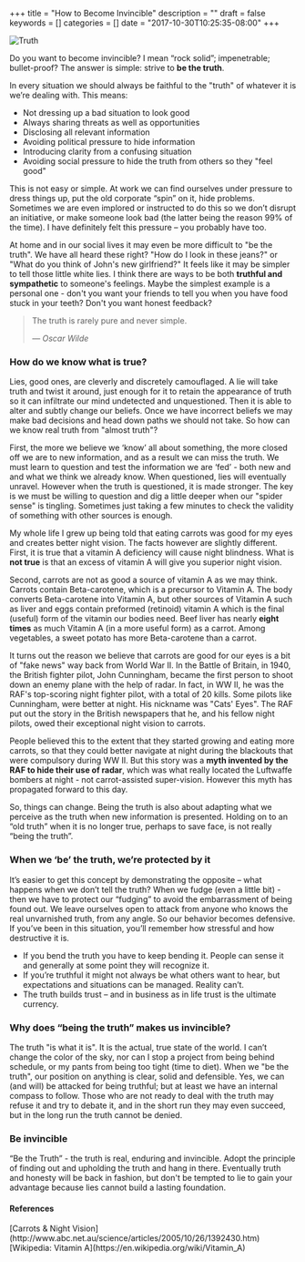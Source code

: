 +++
title = "How to Become Invincible"
description = ""
draft = false
keywords = []
categories = []
date = "2017-10-30T10:25:35-08:00"
+++

![Truth](/img/truth.jpg)

Do you want to become invincible? I mean “rock solid”; impenetrable; bullet-proof? The answer is simple: strive to **be the truth**.

<!--more-->
 
In every situation we should always be faithful to the "truth" of whatever it is we’re dealing with. This means:
 
* Not dressing up a bad situation to look good
* Always sharing threats as well as opportunities
* Disclosing all relevant information
* Avoiding political pressure to hide information
* Introducing clarity from a confusing situation
* Avoiding social pressure to hide the truth from others so they "feel good"
 
This is not easy or simple. At work we can find ourselves under pressure to dress things up, put the old corporate “spin” on it, hide problems. Sometimes we are even implored or instructed to do this so we don’t disrupt an initiative, or make someone look bad (the latter being the reason 99% of the time). I have definitely felt this pressure – you probably have too.

At home and in our social lives it may even be more difficult to "be the truth". We have all heard these right? "How do I look in these jeans?" or "What do you think of John's new girlfriend?"  It feels like it may be simpler to tell those little white lies. I think there are ways to be both **truthful and sympathetic** to someone's feelings. Maybe the simplest example is a personal one - don't you want your friends to tell you when you have food stuck in your teeth? Don't you want honest feedback?   

>The truth is rarely pure and never simple.
>
><cite>&mdash; Oscar Wilde</cite>

### How do we know what is true?

Lies, good ones, are cleverly and discretely camouflaged. A lie will take truth and twist it around, just enough for it to retain the appearance of truth so it can infiltrate our mind undetected and unquestioned. Then it is able to alter and subtly change our beliefs. Once we have incorrect beliefs we may make bad decisions and head down paths we should not take. So how can we know real truth from "almost truth"?

First, the more we believe we ‘know’ all about something, the more closed off we are to new information, and as a result we can miss the truth. We must learn to question and test the information we are ‘fed’ - both new and and what we think we already know. When questioned, lies will eventually unravel. However when the truth is questioned, it is made stronger. The key is we must be willing to question and dig a little deeper when our "spider sense" is tingling. Sometimes just taking a few minutes to check the validity of something with other sources is enough.

My whole life I grew up being told that eating carrots was good for my eyes and creates better night vision. The facts however are slightly different. First, it is true that a vitamin A deficiency will cause night blindness. What is **not true** is that an excess of vitamin A will give you superior night vision.

Second, carrots are not as good a source of vitamin A as we may think. Carrots contain Beta-carotene, which is a precursor to Vitamin A. The body converts Beta-carotene into Vitamin A, but other sources of Vitamin A such as liver and eggs contain preformed (retinoid) vitamin A which is the final (useful) form of the vitamin our bodies need. Beef liver has nearly **eight times** as much Vitamin A (in a more useful form) as a carrot.  Among vegetables, a sweet potato has more Beta-carotene than a carrot.

It turns out the reason we believe that carrots are good for our eyes is a bit of "fake news" way back from World War II. In the Battle of Britain, in 1940, the British fighter pilot, John Cunningham, became the first person to shoot down an enemy plane with the help of radar. In fact, in WW II, he was the RAF's top-scoring night fighter pilot, with a total of 20 kills. Some pilots like Cunningham, were better at night. His nickname was "Cats' Eyes". The RAF put out the story in the British newspapers that he, and his fellow night pilots, owed their exceptional night vision to carrots. 

People believed this to the extent that they started growing and eating more carrots, so that they could better navigate at night during the blackouts that were compulsory during WW II.  But this story was a **myth invented by the RAF to hide their use of radar**, which was what really located the Luftwaffe bombers at night - not carrot-assisted super-vision.  However this myth has propagated forward to this day.

So, things can change.  Being the truth is also about adapting what we perceive as the truth when new information is presented. Holding on to an “old truth” when it is no longer true, perhaps to save face, is not really “being the truth”. 

### When we ‘be’ the truth, we’re protected by it
 
It’s easier to get this concept by demonstrating the opposite – what happens when we don’t tell the truth? When we fudge (even a little bit) - then we have to protect our “fudging” to avoid the embarrassment of being found out.  We leave ourselves open to attack from anyone who knows the real unvarnished truth, from any angle. So our behavior becomes defensive. If you’ve been in this situation, you’ll remember how stressful and how destructive it is. 
 
* If you bend the truth you have to keep bending it.  People can sense it and generally at some point they will recognize it.
* If you’re truthful it might not always be what others want to hear, but expectations and situations can be managed. Reality can’t.
* The truth builds trust – and in business as in life trust is the ultimate currency.

### Why does “being the truth” makes us invincible?
 
The truth "is what it is". It is the actual, true state of the world. I can’t change the color of the sky, nor can I stop a project from being behind schedule, or my pants from being too tight (time to diet).  When we "be the truth", our position on anything is clear, solid and defensible. Yes, we can (and will) be attacked for being truthful; but at least we have an internal compass to follow.  Those who are not ready to deal with the truth may refuse it and try to debate it, and in the short run they may even succeed, but in the long run the truth cannot be denied.
 
### Be invincible 
 
“Be the Truth” - the truth is real, enduring and invincible. Adopt the principle of finding out and upholding the truth and hang in there. Eventually truth and honesty will be back in fashion, but don't be tempted to lie to gain your advantage because lies cannot build a lasting foundation.  

#### References

<span class="sources">
[Carrots & Night Vision](http://www.abc.net.au/science/articles/2005/10/26/1392430.htm)<br>
[Wikipedia: Vitamin A](https://en.wikipedia.org/wiki/Vitamin_A)<br>
</span>
